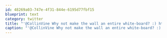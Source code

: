 ```yaml
---
id: 48269a03-747e-4f31-844e-6195d77fbf15
blueprint: text
category: twitter
title: "'@CollinVine Why not make the wall an entire white-board? :) http://bit.ly/gr6Gjt"
caption: "'@CollinVine Why not make the wall an entire white-board? :) http://bit.ly/gr6Gjt"
---
```

